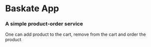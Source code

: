 # Baskate App

### A simple product-order service

One can add product to the cart, remove from the cart and order the product
